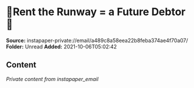 # 💩Rent the Runway = a Future Debtor💩

**Source:** instapaper-private://email/a489c8a58eea22b8feba374ae4f70a07/
**Folder:** Unread
**Added:** 2021-10-06T05:02:42




## Content
*Private content from instapaper_email*
